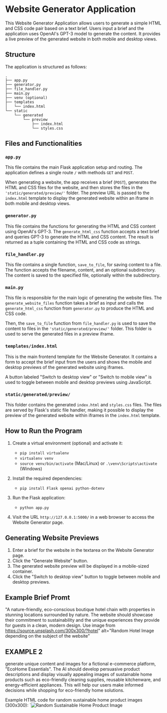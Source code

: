 # Website Generator Application

This Website Generator Application allows users to generate a simple HTML and CSS code pair based on a text brief. Users input a brief and the application uses OpenAI's GPT-3 model to generate the content. It provides a live preview of the generated website in both mobile and desktop views.

## Structure

The application is structured as follows:

```
.
├── app.py
├── generator.py
├── file_handler.py
├── main.py
├── venv (optional)
├── templates
│   └── index.html
└── static
    └── generated
        └── preview
            ├── index.html
            └── styles.css
```

## Files and Functionalities

### `app.py`

This file contains the main Flask application setup and routing. The application defines a single route `/` with methods `GET` and `POST`. 

When generating a website, the app receives a brief (`POST`), generates the HTML and CSS files for the website, and then stores the files in the `'static/generated/preview/'` folder. The preview URL is passed to the `index.html` template to display the generated website within an iframe in both mobile and desktop views.

### `generator.py`

This file contains the functions for generating the HTML and CSS content using OpenAI's GPT-3. The `generate_html_css` function accepts a text brief and queries GPT-3 to generate the HTML and CSS content. The result is returned as a tuple containing the HTML and CSS code as strings.

### `file_handler.py`

This file contains a single function, `save_to_file`, for saving content to a file. The function accepts the filename, content, and an optional subdirectory. The content is saved to the specified file, optionally within the subdirectory.

### `main.py`

This file is responsible for the main logic of generating the website files. The `generate_website_files` function takes a brief as input and calls the `generate_html_css` function from `generator.py` to produce the HTML and CSS code. 

Then, the `save_to_file` function from `file_handler.py` is used to save the content to files in the `'static/generated/preview/'` folder. This folder is used to serve the generated files in a preview iframe.

### `templates/index.html`

This is the main frontend template for the Website Generator. It contains a form to accept the brief input from the users and shows the mobile and desktop previews of the generated website using iframes.

A button labeled "Switch to desktop view" or "Switch to mobile view" is used to toggle between mobile and desktop previews using JavaScript.

### `static/generated/preview/`

This folder contains the generated `index.html` and `styles.css` files. The files are served by Flask's static file handler, making it possible to display the preview of the generated website within iframes in the `index.html` template.

## How to Run the Program

1. Create a virtual environment (optional) and activate it:
   - `pip install virtualenv`
   - `virtualenv venv`
   - `source venv/bin/activate` (Mac/Linux) or `.\venv\Scripts\activate` (Windows)

2. Install the required dependencies:
   - `pip install Flask openai python-dotenv`

3. Run the Flask application:
   - `python app.py`

4. Visit the URL `http://127.0.0.1:5000/` in a web browser to access the Website Generator page.

## Generating Website Previews

1. Enter a brief for the website in the textarea on the Website Generator page.
2. Click the "Generate Website" button.
3. The generated website preview will be displayed in a mobile-sized container.
4. Click the "Switch to desktop view" button to toggle between mobile and desktop previews.

## Example Brief Promt
"A nature-friendly, eco-conscious boutique hotel chain with properties in stunning locations surrounded by nature. The website should showcase their commitment to sustainability and the unique experiences they provide for guests in a clean, modern design. Use image from https://source.unsplash.com/300x300/?hotel" alt="Random Hotel Image depending on the subject of the website"

## EXAMPLE 2
 generate unique content and images for a fictional e-commerce platform, "EcoHome Essentials". The AI should develop persuasive product descriptions and display visually appealing images of sustainable home products such as eco-friendly cleaning supplies, reusable kitchenware, and energy-efficient appliances. This will help our users make informed decisions while shopping for eco-friendly home solutions.

Example HTML code for random sustainable home product images (300x300):
`<img src="https://source.unsplash.com/300x300/?sustainable-home-products" alt="Random Sustainable Home Product Image">

